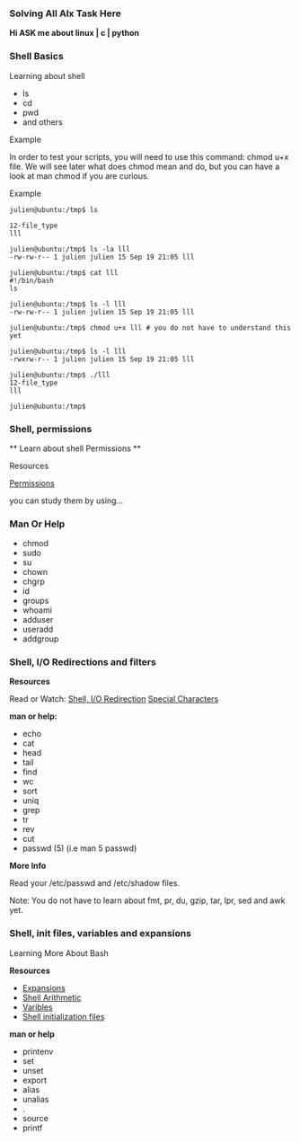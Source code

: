 ### Solving All Alx Task Here
**Hi ASK me about linux | c | python**
### Shell Basics

Learning about shell

- ls 
- cd
- pwd
- and others

Example

In order to test your scripts, you will need to use this command: chmod u+x file.
We will see later what does chmod mean and do, but you can have a look at man chmod if you are curious.

Example

```
julien@ubuntu:/tmp$ ls

12-file_type
lll

julien@ubuntu:/tmp$ ls -la lll
-rw-rw-r-- 1 julien julien 15 Sep 19 21:05 lll

julien@ubuntu:/tmp$ cat lll
#!/bin/bash
ls

julien@ubuntu:/tmp$ ls -l lll
-rw-rw-r-- 1 julien julien 15 Sep 19 21:05 lll

julien@ubuntu:/tmp$ chmod u+x lll # you do not have to understand this yet

julien@ubuntu:/tmp$ ls -l lll
-rwxrw-r-- 1 julien julien 15 Sep 19 21:05 lll

julien@ubuntu:/tmp$ ./lll
12-file_type
lll

julien@ubuntu:/tmp$

```

### Shell, permissions

** Learn about shell Permissions **

Resources

[Permissions](https://intranet.alxswe.com/rltoken/aQmRB6ms-SDHUhqY0Rsa3g)

you can study them by using...

### Man Or Help

- chmod
- sudo
- su
- chown
- chgrp
- id
- groups
- whoami
- adduser
- useradd
- addgroup

### Shell, I/O Redirections and filters

**Resources**

Read or Watch:
[Shell, I/O Redirection](https://intranet.alxswe.com/rltoken/fGOQQXRKbvOcd1qLRxHzLQ)
[Special Characters](https://intranet.alxswe.com/rltoken/c1pz13vke3HPH0S8iALbtw)

**man or help:**

- echo
- cat
- head
- tail
- find
- wc
- sort
- uniq
- grep
- tr
- rev
- cut
- passwd (5) (i.e man 5 passwd)

**More Info**

Read your /etc/passwd and /etc/shadow files.

Note: You do not have to learn about fmt, pr, du, gzip, tar, lpr, sed and awk yet.

### Shell, init files, variables and expansions

Learning More About Bash

**Resources**
 - [Expansions](https://intranet.alxswe.com/rltoken/oXnzBjLBA9t9dr7WuftdmQ)
 - [Shell Arithmetic](https://intranet.alxswe.com/rltoken/PLSUQnBcKKU5eEgRfRDlug)
 - [Varibles](https://intranet.alxswe.com/rltoken/SvdGNZJjKsPghzZEhaWu4Q)
 - [Shell initialization files](https://intranet.alxswe.com/rltoken/tqud57kjsSYgDfeZDlwl3g)

**man or help**
 - printenv
 - set
 - unset
 - export
 - alias
 - unalias
 - .
 - source
 - printf
